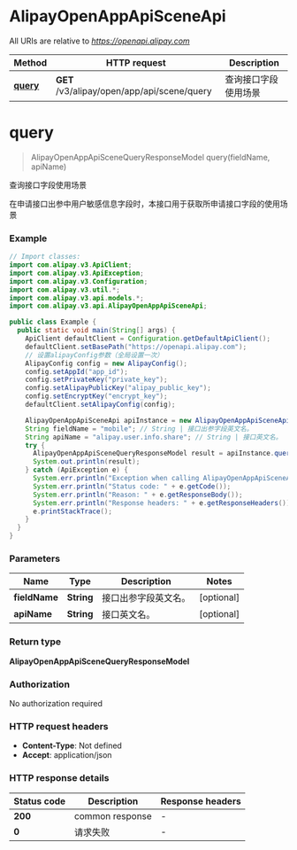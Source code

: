 # AlipayOpenAppApiSceneApi

All URIs are relative to *https://openapi.alipay.com*

| Method | HTTP request | Description |
|------------- | ------------- | -------------|
| [**query**](AlipayOpenAppApiSceneApi.md#query) | **GET** /v3/alipay/open/app/api/scene/query | 查询接口字段使用场景 |


<a name="query"></a>
# **query**
> AlipayOpenAppApiSceneQueryResponseModel query(fieldName, apiName)

查询接口字段使用场景

在申请接口出参中用户敏感信息字段时，本接口用于获取所申请接口字段的使用场景

### Example
```java
// Import classes:
import com.alipay.v3.ApiClient;
import com.alipay.v3.ApiException;
import com.alipay.v3.Configuration;
import com.alipay.v3.util.*;
import com.alipay.v3.api.models.*;
import com.alipay.v3.api.AlipayOpenAppApiSceneApi;

public class Example {
  public static void main(String[] args) {
    ApiClient defaultClient = Configuration.getDefaultApiClient();
    defaultClient.setBasePath("https://openapi.alipay.com");
    // 设置alipayConfig参数（全局设置一次）
    AlipayConfig config = new AlipayConfig();
    config.setAppId("app_id");
    config.setPrivateKey("private_key");
    config.setAlipayPublicKey("alipay_public_key");
    config.setEncryptKey("encrypt_key");
    defaultClient.setAlipayConfig(config);

    AlipayOpenAppApiSceneApi apiInstance = new AlipayOpenAppApiSceneApi(defaultClient);
    String fieldName = "mobile"; // String | 接口出参字段英文名。
    String apiName = "alipay.user.info.share"; // String | 接口英文名。
    try {
      AlipayOpenAppApiSceneQueryResponseModel result = apiInstance.query(fieldName, apiName);
      System.out.println(result);
    } catch (ApiException e) {
      System.err.println("Exception when calling AlipayOpenAppApiSceneApi#query");
      System.err.println("Status code: " + e.getCode());
      System.err.println("Reason: " + e.getResponseBody());
      System.err.println("Response headers: " + e.getResponseHeaders());
      e.printStackTrace();
    }
  }
}
```

### Parameters

| Name | Type | Description  | Notes |
|------------- | ------------- | ------------- | -------------|
| **fieldName** | **String**| 接口出参字段英文名。 | [optional] |
| **apiName** | **String**| 接口英文名。 | [optional] |

### Return type

**AlipayOpenAppApiSceneQueryResponseModel**

### Authorization

No authorization required

### HTTP request headers

 - **Content-Type**: Not defined
 - **Accept**: application/json

### HTTP response details
| Status code | Description | Response headers |
|-------------|-------------|------------------|
| **200** | common response |  -  |
| **0** | 请求失败 |  -  |

